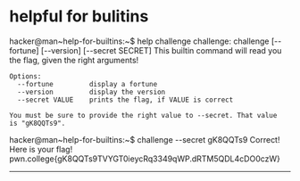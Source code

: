 # helpful for bulitins 
hacker@man~help-for-builtins:~$ help challenge
challenge: challenge [--fortune] [--version] [--secret SECRET]
    This builtin command will read you the flag, given the right arguments!

    Options:
      --fortune         display a fortune
      --version         display the version
      --secret VALUE    prints the flag, if VALUE is correct

    You must be sure to provide the right value to --secret. That value
    is "gK8QQTs9".
hacker@man~help-for-builtins:~$ challenge  --secret gK8QQTs9
Correct! Here is your flag!
pwn.college{gK8QQTs9TVYGT0ieycRq3349qWP.dRTM5QDL4cDO0czW}
***
